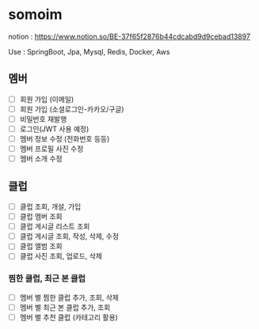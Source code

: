# somoim
notion : https://www.notion.so/BE-37f65f2876b44cdcabd9d9cebad13897

Use : SpringBoot, Jpa, Mysql, Redis, Docker, Aws

## 멤버
- [ ] 회원 가입 (이메일)
- [ ] 회원 가입 (소셜로그인-카카오/구글)
- [ ] 비밀번호 재발행
- [ ] 로그인(JWT 사용 예정)
- [ ] 멤버 정보 수정 (전화번호 등등)
- [ ] 멤버 프로필 사진 수정
- [ ] 멤버 소개 수정

## 클럽
- [ ] 클럽 조회, 개설, 가입
- [ ] 클럽 멤버 조회
- [ ] 클럽 게시글 리스트 조회
- [ ] 클럽 게시글 조회, 작성, 삭제, 수정 
- [ ] 클럽 앨범 조회
- [ ] 클럽 사진 조회, 업로드, 삭제

### 찜한 클럽, 최근 본 클럽 
- [ ] 멤버 별 찜한 클럽 추가, 조회, 삭제
- [ ] 멤버 별 최근 본 클럽 추가, 조회
- [ ] 멤버 별 추천 클럽 (카테고리 활용)
